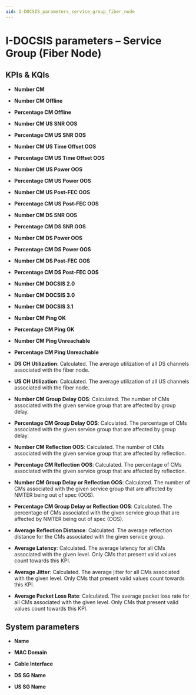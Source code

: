 ```yaml
---
uid: I-DOCSIS_parameters_service_group_fiber_node
---
```


# I-DOCSIS parameters – Service Group (Fiber Node)

## KPIs & KQIs

- **Number CM**

- **Number CM Offline**

- **Percentage CM Offline**

- **Number CM US SNR OOS**

- **Percentage CM US SNR OOS**

- **Number CM US Time Offset OOS**

- **Percentage CM US Time Offset OOS**

- **Number CM US Power OOS**

- **Percentage CM US Power OOS**

- **Number CM US Post-FEC OOS**

- **Percentage CM US Post-FEC OOS**

- **Number CM DS SNR OOS**

- **Percentage CM DS SNR OOS**

- **Number CM DS Power OOS**

- **Percentage CM DS Power OOS**

- **Number CM DS Post-FEC OOS**

- **Percentage CM DS Post-FEC OOS**

- **Number CM DOCSIS 2.0**

- **Number CM DOCSIS 3.0**

- **Number CM DOCSIS 3.1**

- **Number CM Ping OK**

- **Percentage CM Ping OK**

- **Number CM Ping Unreachable**

- **Percentage CM Ping Unreachable**

- **DS CH Utilization**: Calculated. The average utilization of all DS channels associated with the fiber node.

- **US CH Utilization**: Calculated. The average utilization of all US channels associated with the fiber node.

- **Number CM Group Delay OOS**: Calculated. The number of CMs associated with the given service group that are affected by group delay.

- **Percentage CM Group Delay OOS**: Calculated. The percentage of CMs associated with the given service group that are affected by group delay.

- **Number CM Reflection OOS**: Calculated. The number of CMs associated with the given service group that are affected by reflection.

- **Percentage CM Reflection OOS**: Calculated. The percentage of CMs associated with the given service group that are affected by reflection.

- **Number CM Group Delay or Reflection OOS**: Calculated. The number of CMs associated with the given service group that are affected by NMTER being out of spec (OOS).

- **Percentage CM Group Delay or Reflection OOS**: Calculated. The percentage of CMs associated with the given service group that are affected by NMTER being out of spec (OOS).

- **Average Reflection Distance**: Calculated. The average reflection distance for the CMs associated with the given service group.

- **Average Latency**: Calculated. The average latency for all CMs associated with the given level. Only CMs that present valid values count towards this KPI.

- **Average Jitter**: Calculated. The average jitter for all CMs associated with the given level. Only CMs that present valid values count towards this KPI.

- **Average Packet Loss Rate**: Calculated. The average packet loss rate for all CMs associated with the given level. Only CMs that present valid values count towards this KPI.

## System parameters

- **Name**

- **MAC Domain**

- **Cable Interface**

- **DS SG Name**

- **US SG Name**
